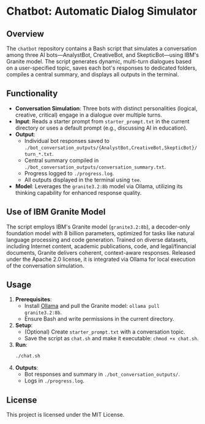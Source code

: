 # Chatbot: Automatic Dialog Simulator

## Overview
The `chatbot` repository contains a Bash script that simulates a conversation among three AI bots—AnalystBot, CreativeBot, and SkepticBot—using IBM's Granite model. The script generates dynamic, multi-turn dialogues based on a user-specified topic, saves each bot's responses to dedicated folders, compiles a central summary, and displays all outputs in the terminal.

## Functionality
- **Conversation Simulation**: Three bots with distinct personalities (logical, creative, critical) engage in a dialogue over multiple turns.
- **Input**: Reads a starter prompt from `starter_prompt.txt` in the current directory or uses a default prompt (e.g., discussing AI in education).
- **Output**:
  - Individual bot responses saved to `./bot_conversation_outputs/{AnalystBot,CreativeBot,SkepticBot}/turn_*.txt`.
  - Central summary compiled in `./bot_conversation_outputs/conversation_summary.txt`.
  - Progress logged to `./progress.log`.
  - All outputs displayed in the terminal using `tee`.
- **Model**: Leverages the `granite3.2:8b` model via Ollama, utilizing its thinking capability for enhanced response quality.

## Use of IBM Granite Model
The script employs IBM's Granite model (`granite3.2:8b`), a decoder-only foundation model with 8 billion parameters, optimized for tasks like natural language processing and code generation. Trained on diverse datasets, including Internet content, academic publications, code, and legal/financial documents, Granite delivers coherent, context-aware responses. Released under the Apache 2.0 license, it is integrated via Ollama for local execution of the conversation simulation.

## Usage
1. **Prerequisites**:
   - Install [Ollama](https://ollama.ai/) and pull the Granite model: `ollama pull granite3.2:8b`.
   - Ensure Bash and write permissions in the current directory.
2. **Setup**:
   - (Optional) Create `starter_prompt.txt` with a conversation topic.
   - Save the script as `chat.sh` and make it executable: `chmod +x chat.sh`.
3. **Run**:
   ```bash
   ./chat.sh
   ```
4. **Outputs**:
   - Bot responses and summary in `./bot_conversation_outputs/`.
   - Logs in `./progress.log`.

## License
This project is licensed under the MIT License.
